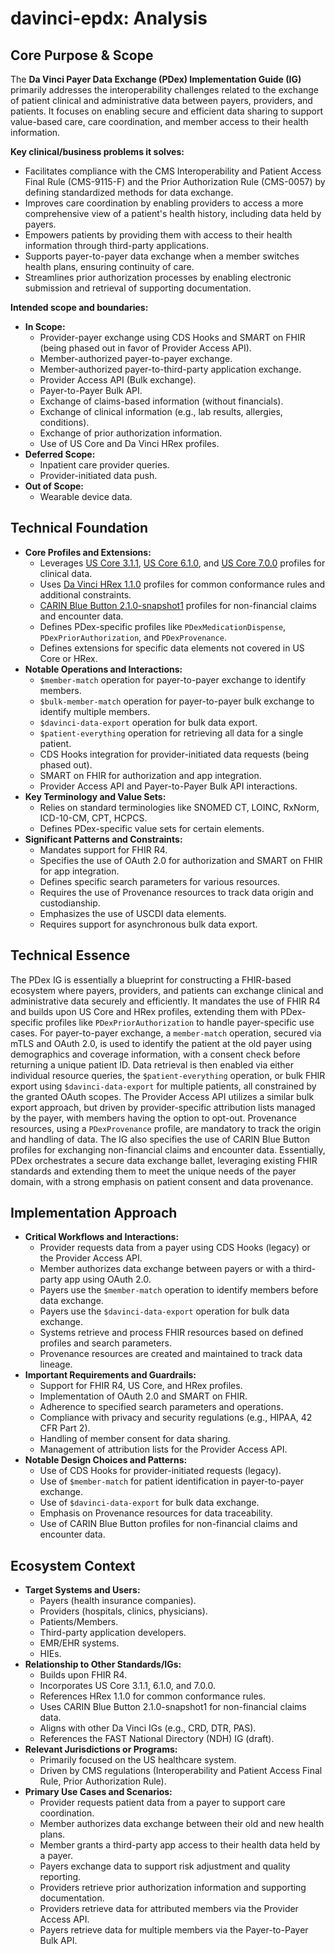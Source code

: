 # davinci-epdx: Analysis

## Core Purpose & Scope

The **Da Vinci Payer Data Exchange (PDex) Implementation Guide (IG)** primarily addresses the interoperability challenges related to the exchange of patient clinical and administrative data between payers, providers, and patients. It focuses on enabling secure and efficient data sharing to support value-based care, care coordination, and member access to their health information.

**Key clinical/business problems it solves:**

-   Facilitates compliance with the CMS Interoperability and Patient Access Final Rule (CMS-9115-F) and the Prior Authorization Rule (CMS-0057) by defining standardized methods for data exchange.
-   Improves care coordination by enabling providers to access a more comprehensive view of a patient's health history, including data held by payers.
-   Empowers patients by providing them with access to their health information through third-party applications.
-   Supports payer-to-payer data exchange when a member switches health plans, ensuring continuity of care.
-   Streamlines prior authorization processes by enabling electronic submission and retrieval of supporting documentation.

**Intended scope and boundaries:**

-   **In Scope:**
    -   Provider-payer exchange using CDS Hooks and SMART on FHIR (being phased out in favor of Provider Access API).
    -   Member-authorized payer-to-payer exchange.
    -   Member-authorized payer-to-third-party application exchange.
    -   Provider Access API (Bulk exchange).
    -   Payer-to-Payer Bulk API.
    -   Exchange of claims-based information (without financials).
    -   Exchange of clinical information (e.g., lab results, allergies, conditions).
    -   Exchange of prior authorization information.
    -   Use of US Core and Da Vinci HRex profiles.
-   **Deferred Scope:**
    -   Inpatient care provider queries.
    -   Provider-initiated data push.
-   **Out of Scope:**
    -   Wearable device data.

## Technical Foundation

-   **Core Profiles and Extensions:**
    -   Leverages [US Core 3.1.1]({{site.data.fhir.ver.uscore3}}), [US Core 6.1.0]({{site.data.fhir.ver.uscore6}}), and [US Core 7.0.0]({{site.data.fhir.ver.uscore7}}) profiles for clinical data.
    -   Uses [Da Vinci HRex 1.1.0]({{site.data.fhir.ver.hrex}}) profiles for common conformance rules and additional constraints.
    -   [CARIN Blue Button 2.1.0-snapshot1]({{site.data.fhir.ver.carinbb}}) profiles for non-financial claims and encounter data.
    -   Defines PDex-specific profiles like `PDexMedicationDispense`, `PDexPriorAuthorization`, and `PDexProvenance`.
    -   Defines extensions for specific data elements not covered in US Core or HRex.
-   **Notable Operations and Interactions:**
    -   `$member-match` operation for payer-to-payer exchange to identify members.
    -   `$bulk-member-match` operation for payer-to-payer bulk exchange to identify multiple members.
    -   `$davinci-data-export` operation for bulk data export.
    -   `$patient-everything` operation for retrieving all data for a single patient.
    -   CDS Hooks integration for provider-initiated data requests (being phased out).
    -   SMART on FHIR for authorization and app integration.
    -   Provider Access API and Payer-to-Payer Bulk API interactions.
-   **Key Terminology and Value Sets:**
    -   Relies on standard terminologies like SNOMED CT, LOINC, RxNorm, ICD-10-CM, CPT, HCPCS.
    -   Defines PDex-specific value sets for certain elements.
-   **Significant Patterns and Constraints:**
    -   Mandates support for FHIR R4.
    -   Specifies the use of OAuth 2.0 for authorization and SMART on FHIR for app integration.
    -   Defines specific search parameters for various resources.
    -   Requires the use of Provenance resources to track data origin and custodianship.
    -   Emphasizes the use of USCDI data elements.
    -   Requires support for asynchronous bulk data export.

## Technical Essence

The PDex IG is essentially a blueprint for constructing a FHIR-based ecosystem where payers, providers, and patients can exchange clinical and administrative data securely and efficiently. It mandates the use of FHIR R4 and builds upon US Core and HRex profiles, extending them with PDex-specific profiles like `PDexPriorAuthorization` to handle payer-specific use cases.  For payer-to-payer exchange, a `member-match` operation, secured via mTLS and OAuth 2.0, is used to identify the patient at the old payer using demographics and coverage information, with a consent check before returning a unique patient ID. Data retrieval is then enabled via either individual resource queries, the `$patient-everything` operation, or bulk FHIR export using `$davinci-data-export` for multiple patients, all constrained by the granted OAuth scopes. The Provider Access API utilizes a similar bulk export approach, but driven by provider-specific attribution lists managed by the payer, with members having the option to opt-out.  Provenance resources, using a `PDexProvenance` profile, are mandatory to track the origin and handling of data. The IG also specifies the use of CARIN Blue Button profiles for exchanging non-financial claims and encounter data.  Essentially, PDex orchestrates a secure data exchange ballet, leveraging existing FHIR standards and extending them to meet the unique needs of the payer domain, with a strong emphasis on patient consent and data provenance.

## Implementation Approach

-   **Critical Workflows and Interactions:**
    -   Provider requests data from a payer using CDS Hooks (legacy) or the Provider Access API.
    -   Member authorizes data exchange between payers or with a third-party app using OAuth 2.0.
    -   Payers use the `$member-match` operation to identify members before data exchange.
    -   Payers use the `$davinci-data-export` operation for bulk data exchange.
    -   Systems retrieve and process FHIR resources based on defined profiles and search parameters.
    -   Provenance resources are created and maintained to track data lineage.
-   **Important Requirements and Guardrails:**
    -   Support for FHIR R4, US Core, and HRex profiles.
    -   Implementation of OAuth 2.0 and SMART on FHIR.
    -   Adherence to specified search parameters and operations.
    -   Compliance with privacy and security regulations (e.g., HIPAA, 42 CFR Part 2).
    -   Handling of member consent for data sharing.
    -   Management of attribution lists for the Provider Access API.
-   **Notable Design Choices and Patterns:**
    -   Use of CDS Hooks for provider-initiated requests (legacy).
    -   Use of `$member-match` for patient identification in payer-to-payer exchange.
    -   Use of `$davinci-data-export` for bulk data exchange.
    -   Emphasis on Provenance resources for data traceability.
    -   Use of CARIN Blue Button profiles for non-financial claims and encounter data.

## Ecosystem Context

-   **Target Systems and Users:**
    -   Payers (health insurance companies).
    -   Providers (hospitals, clinics, physicians).
    -   Patients/Members.
    -   Third-party application developers.
    -   EMR/EHR systems.
    -   HIEs.
-   **Relationship to Other Standards/IGs:**
    -   Builds upon FHIR R4.
    -   Incorporates US Core 3.1.1, 6.1.0, and 7.0.0.
    -   References HRex 1.1.0 for common conformance rules.
    -   Uses CARIN Blue Button 2.1.0-snapshot1 for non-financial claims data.
    -   Aligns with other Da Vinci IGs (e.g., CRD, DTR, PAS).
    -   References the FAST National Directory (NDH) IG (draft).
-   **Relevant Jurisdictions or Programs:**
    -   Primarily focused on the US healthcare system.
    -   Driven by CMS regulations (Interoperability and Patient Access Final Rule, Prior Authorization Rule).
-   **Primary Use Cases and Scenarios:**
    -   Provider requests patient data from a payer to support care coordination.
    -   Member authorizes data exchange between their old and new health plans.
    -   Member grants a third-party app access to their health data held by a payer.
    -   Payers exchange data to support risk adjustment and quality reporting.
    -   Providers retrieve prior authorization information and supporting documentation.
    -   Providers retrieve data for attributed members via the Provider Access API.
    -   Payers retrieve data for multiple members via the Payer-to-Payer Bulk API.
